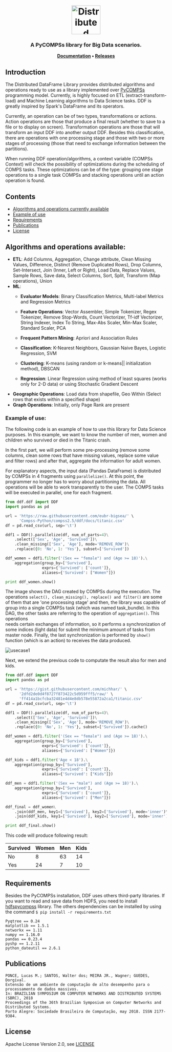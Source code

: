 <h1 align="center">  
    <img src="./docs/ddf-logo.png" alt="Distributed DataFrame (DDF) Library" height="90px">    
</h1>

<h3 align="center">A PyCOMPSs library for Big Data scenarios.</h3>

<p align="center"><b>
    <a href="https://homepages.dcc.ufmg.br/~lucasmsp/ddf/">Documentation</a> •
    <a href="https://github.com/eubr-bigsea/Compss-Python/tree/compss2.5/releases">Releases</a>
</b>

</p>



## Introduction

The Distributed DataFrame Library provides distributed algorithms and operations ready to use as a library 
implemented over [PyCOMPSs](https://pypi.org/project/pycompss/) programming model. Currently, is highly focused on 
ETL (extract-transform-load) and Machine Learning algorithms to Data Science tasks. DDF is greatly inspired by Spark's 
DataFrame and its operators.

Currently, an operation can be of two types, transformations or actions. Action operations are those that produce 
a final result (whether to save to a file or to display on screen). Transformation operations are those that will 
transform an input DDF into another output DDF. Besides this classification, there are operations with one processing 
stage and those with two or more stages of processing (those that need to exchange information between the partitions).

When running DDF operation/algorithms, a context variable (COMPSs Context) will check the possibility of 
optimizations during the scheduling of COMPS tasks. These optimizations can be of the type: grouping one stage 
operations to a single task COMPSs and stacking operations until an action operation is found.


## Contents

- [Algorithms and operations currently available](#algorithms-and-operations-available)
- [Example of use](#example-of-use)
- [Requirements](#requirements)
- [Publications](#publications)
- [License](#license)

 
## Algorithms and operations available:

 - **ETL**: Add Columns, Aggregation, Change attribute, Clean Missing Values, Difference, Distinct (Remove Duplicated Rows), 
 Drop Columns, Set-Intersect, Join (Inner, Left or Right), Load Data, Replace Values, Sample Rows, Save data, 
 Select Columns, Sort, Split, Transform (Map operations), Union
 - **ML**:
   - **Evaluator Models**: Binary Classification Metrics, Multi-label Metrics and Regression Metrics
   - **Feature Operations**: Vector Assembler, Simple Tokenizer, Regex Tokenizer, Remove Stop-Words,
           Count Vectorizer, Tf-idf Vectorizer, String Indexer,
           Index To String, Max-Abs Scaler, Min-Max Scaler, Standard Scaler, PCA
   
   - **Frequent Pattern Mining**: Apriori and Association Rules
   - **Classification**: K-Nearest Neighbors, Gaussian Naive Bayes, Logistic Regression, SVM
   - **Clustering**: K-means (using random or k-means|| initialization method), DBSCAN
   - **Regression**: Linear Regression using method of least squares (works only for 2-D data) or using 
   Stochastic Gradient Descent
  - **Geographic Operations**: Load data from shapefile, Geo Within (Select rows that exists within a specified shape)
  - **Graph Operations**: Initially, only Page Rank are present

 
### Example of use:

The following code is an example of how to use this library for Data Science purposes. In this example, we want
to know the number of men, women and children who survived or died in the Titanic crash.

In the first part, we will perform some pre-processing (remove some columns, clean some rows that
have missing values, replace some value and filter rows) and after that, aggregate the information for adult women.

For explanatory aspects, the input data (Pandas DataFrame) is distributed by COMPSs in 4 fragments using `parallelize()`. 
At this point, the programmer no longer has to worry about partitioning the data. All operations will be able to 
work transparently to the user. The COMPS tasks will be executed in parallel, one for each fragment. 

```python
from ddf.ddf import DDF
import pandas as pd

url = 'https://raw.githubusercontent.com/eubr-bigsea/' \
      'Compss-Python/compss2.5/ddf/docs/titanic.csv'
df = pd.read_csv(url, sep='\t')

ddf1 = DDF().parallelize(df, num_of_parts=4)\
    .select(['Sex', 'Age', 'Survived'])\
    .clean_missing(['Sex', 'Age'], mode='REMOVE_ROW')\
    .replace({0: 'No', 1: 'Yes'}, subset=['Survived'])

ddf_women = ddf1.filter('(Sex == "female") and (Age >= 18)').\
    aggregation(group_by=['Survived'],
                exprs={'Survived': ['count']},
                aliases={'Survived': ["Women"]})

print ddf_women.show()
```

The image shows the DAG created by COMPSs during the execution. The operations `select(), clean_missing(), replace() and filter()` 
are some of them that are 'one processing stage' and then, the library was capable of group into a single COMPSs task 
(which was named task_bundle). In this DAG, the other tasks are referring to the operation of `aggregation()`. This operations  
needs certain exchanges of information, so it performs a synchronization of some indices (light data) for submit the
 minimum amount of tasks from master node. Finally, the last synchronization is performed by `show()` function 
 (which is an action) to receives the data produced.

![usecase1](./docs/use_case_1.png)


Next, we extend the previous code to computate the result also for men and kids. 


```python
from ddf.ddf import DDF
import pandas as pd

url = 'https://gist.githubusercontent.com/michhar/' \
      '2dfd2de0d4f8727f873422c5d959fff5/raw/' \
      'ff414a1bcfcba32481e4d4e8db578e55872a2ca1/titanic.csv'
df = pd.read_csv(url, sep='\t')

ddf1 = DDF().parallelize(df, num_of_parts=4)\
    .select(['Sex', 'Age', 'Survived'])\
    .clean_missing(['Sex', 'Age'], mode='REMOVE_ROW')\
    .replace({0: 'No', 1: 'Yes'}, subset=['Survived']).cache()

ddf_women = ddf1.filter('(Sex == "female") and (Age >= 18)').\
    aggregation(group_by=['Survived'],
                exprs={'Survived': ['count']},
                aliases={'Survived': ["Women"]})

ddf_kids = ddf1.filter('Age < 18').\
    aggregation(group_by=['Survived'],
                exprs={'Survived': ['count']},
                aliases={'Survived': ["Kids"]})

ddf_men = ddf1.filter('(Sex == "male") and (Age >= 18)').\
    aggregation(group_by=['Survived'],
                exprs={'Survived': ['count']},
                aliases={'Survived': ["Men"]})

ddf_final = ddf_women\
    .join(ddf_men, key1=['Survived'], key2=['Survived'], mode='inner')\
    .join(ddf_kids, key1=['Survived'], key2=['Survived'], mode='inner')

print ddf_final.show()

```

This code will produce following result:


| Survived  | Women | Men | Kids |
| ----------|------ | ----|----- |
| No        |   8   | 63  |  14  |
| Yes       |  24   | 7   | 10   |



## Requirements

Besides the PyCOMPSs installation, DDF uses others third-party libraries. If you want to read and save data from HDFS, 
you need to install [hdfspycompss](https://github.com/eubr-bigsea/compss-hdfs/tree/master/Python) library. The others 
dependencies can be installed by using the command `$ pip install -r requirements.txt` 

```
Pyqtree == 0.24
matplotlib == 1.5.1
networkx == 1.11
numpy == 1.16.0
pandas == 0.23.4
pyshp == 1.2.11
python_dateutil == 2.6.1
```

## Publications

```
PONCE, Lucas M.; SANTOS, Walter dos; MEIRA JR., Wagner; GUEDES, Dorgival. 
Extensão de um ambiente de computação de alto desempenho para o processamento de dados massivos. 
In: BRAZILIAN SYMPOSIUM ON COMPUTER NETWORKS AND DISTRIBUTED SYSTEMS (SBRC), 2018 
Proceedings of the 36th Brazilian Symposium on Computer Networks and Distributed Systems. 
Porto Alegre: Sociedade Brasileira de Computação, may 2018. ISSN 2177-9384.
```
## License

Apache License Version 2.0, see [LICENSE](LICENSE)
